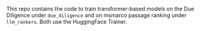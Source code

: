 This repo contains the code to train transformer-based models on the Due Diligence under `due_diligence` and on msmarco passage ranking under `llm_rankers`. Both use the HuggingFace Trainer.
